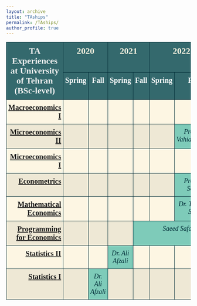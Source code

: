 ```yaml
---
layout: archive
title: "TAships"
permalink: /TAships/
author_profile: true
---
```


<table style="border-collapse:collapse;border-color:#93a1a1;border-spacing:0" class="tg"><thead>
<tr><th style="background-color:#34696d;border-color:#002b36;border-style:solid;border-width:1px;color:#efefef;font-family:Georgia, serif !important;font-size:24px;font-weight:bold;overflow:hidden;padding:10px 5px;text-align:center;vertical-align:top;word-break:normal" colspan="2" rowspan="2">TA Experiences<br>at University of Tehran<br><span style="font-weight:bold">(</span>B<span style="font-weight:bold">S</span>c-l<span style="font-weight:bold">evel)</span></th><th style="background-color:#34696d;border-color:#002b36;border-style:solid;border-width:1px;color:#fdf6e3;font-family:Georgia, serif !important;font-size:24px;font-weight:bold;overflow:hidden;padding:10px 5px;text-align:center;vertical-align:top;word-break:normal" colspan="2">2020</th>
<th style="background-color:#34696d;border-color:#002b36;border-style:solid;border-width:1px;color:#fdf6e3;font-family:Georgia, serif !important;font-size:24px;font-weight:bold;overflow:hidden;padding:10px 5px;text-align:center;vertical-align:top;word-break:normal" colspan="2">2021</th><th style="background-color:#34696d;border-color:#002b36;border-style:solid;border-width:1px;color:#fdf6e3;font-family:Georgia, serif !important;font-size:24px;font-weight:bold;overflow:hidden;padding:10px 5px;text-align:center;vertical-align:top;word-break:normal" colspan="2">2022</th><th style="background-color:#34696d;border-color:#002b36;border-style:solid;border-width:1px;color:#fdf6e3;font-family:Georgia, serif !important;font-size:24px;font-weight:bold;overflow:hidden;padding:10px 5px;text-align:center;vertical-align:top;word-break:normal" colspan="2">2023</th></tr>
<tr><th style="background-color:#34696d;border-color:#002b36;border-style:solid;border-width:1px;color:#ffffff;font-family:Georgia, serif !important;font-size:20px;font-weight:bold;overflow:hidden;padding:10px 5px;text-align:center;vertical-align:top;word-break:normal">Spring</th><th style="background-color:#34696d;border-color:#002b36;border-style:solid;border-width:1px;color:#ffffff;font-family:Georgia, serif !important;font-size:20px;font-weight:bold;overflow:hidden;padding:10px 5px;text-align:center;vertical-align:top;word-break:normal">Fall</th><th style="background-color:#34696d;border-color:#002b36;border-style:solid;border-width:1px;color:#ffffff;font-family:Georgia, serif !important;font-size:20px;font-weight:bold;overflow:hidden;padding:10px 5px;text-align:center;vertical-align:top;word-break:normal">Spring</th>
<th style="background-color:#34696d;border-color:#002b36;border-style:solid;border-width:1px;color:#ffffff;font-family:Georgia, serif !important;font-size:20px;font-weight:bold;overflow:hidden;padding:10px 5px;text-align:center;vertical-align:top;word-break:normal">Fall</th><th style="background-color:#34696d;border-color:#002b36;border-style:solid;border-width:1px;color:#ffffff;font-family:Georgia, serif !important;font-size:20px;font-weight:bold;overflow:hidden;padding:10px 5px;text-align:center;vertical-align:top;word-break:normal">Spring</th><th style="background-color:#34696d;border-color:#002b36;border-style:solid;border-width:1px;color:#ffffff;font-family:Georgia, serif !important;font-size:20px;font-weight:bold;overflow:hidden;padding:10px 5px;text-align:center;vertical-align:top;word-break:normal">Fall</th>
<th style="background-color:#34696d;border-color:#002b36;border-style:solid;border-width:1px;color:#ffffff;font-family:Georgia, serif !important;font-size:20px;font-weight:bold;overflow:hidden;padding:10px 5px;text-align:center;vertical-align:top;word-break:normal">Spring</th><th style="background-color:#34696d;border-color:#002b36;border-style:solid;border-width:1px;color:#ffffff;font-family:Georgia, serif !important;font-size:20px;font-weight:bold;overflow:hidden;padding:10px 5px;text-align:center;vertical-align:top;word-break:normal">Fall</th></tr>
</thead>
<tbody>
<tr><td style="background-color:#fdf6e3;border-color:#002b36;border-style:solid;border-width:1px;color:#002b36;font-family:Georgia, serif !important;font-size:20px;font-weight:bold;overflow:hidden;padding:10px 5px;text-align:right;vertical-align:top;word-break:normal" colspan="2"><a href="https://www.dropbox.com/scl/fo/vh9hqig720chc0341pn0e/ABpnS633-q1Lies3luIrfJs?rlkey=vth1lk6vrr5trwgrhlu0rcisk&st=plaocl13&dl=0" target="_blank" rel="noopener noreferrer">Macroeconomics I</a></td><td style="background-color:#fdf6e3;border-color:#002b36;border-style:solid;border-width:1px;color:#002b36;font-family:Georgia, serif !important;font-size:18px;font-style:italic;overflow:hidden;padding:10px 5px;text-align:center;vertical-align:top;word-break:normal"></td>
<td style="background-color:#fdf6e3;border-color:#002b36;border-style:solid;border-width:1px;color:#002b36;font-family:Georgia, serif !important;font-size:18px;font-style:italic;overflow:hidden;padding:10px 5px;text-align:center;vertical-align:top;word-break:normal"></td><td style="background-color:#fdf6e3;border-color:#002b36;border-style:solid;border-width:1px;color:#002b36;font-family:Georgia, serif !important;font-size:18px;font-style:italic;overflow:hidden;padding:10px 5px;text-align:center;vertical-align:top;word-break:normal"></td><td style="background-color:#fdf6e3;border-color:#002b36;border-style:solid;border-width:1px;color:#002b36;font-family:Georgia, serif !important;font-size:18px;font-style:italic;overflow:hidden;padding:10px 5px;text-align:center;vertical-align:top;word-break:normal"></td>
<td style="background-color:#fdf6e3;border-color:#002b36;border-style:solid;border-width:1px;color:#002b36;font-family:Georgia, serif !important;font-size:18px;font-style:italic;overflow:hidden;padding:10px 5px;text-align:center;vertical-align:top;word-break:normal"></td><td style="background-color:#fdf6e3;border-color:#002b36;border-style:solid;border-width:1px;color:#002b36;font-family:Georgia, serif !important;font-size:18px;font-style:italic;overflow:hidden;padding:10px 5px;text-align:center;vertical-align:top;word-break:normal"></td><td style="background-color:#fdf6e3;border-color:#002b36;border-style:solid;border-width:1px;color:#002b36;font-family:Georgia, serif !important;font-size:18px;font-style:italic;overflow:hidden;padding:10px 5px;text-align:center;vertical-align:top;word-break:normal"></td>
<td style="background-color:#7ecbb9;border-color:#002b36;border-style:solid;border-width:1px;color:#002b36;font-family:Georgia, serif !important;font-size:18px;font-style:italic;overflow:hidden;padding:10px 5px;text-align:center;vertical-align:top;word-break:normal">Prof. M. Nouri</td></tr>
<tr><td style="background-color:#eee8d5;border-color:#002b36;border-style:solid;border-width:1px;color:#002b36;font-family:Georgia, serif !important;font-size:20px;font-weight:bold;overflow:hidden;padding:10px 5px;text-align:right;vertical-align:top;word-break:normal" colspan="2"><a href="https://www.dropbox.com/scl/fo/oklxdu57y23nkr1dp1vb0/AEehiy_CyDZZ_WEIvVEp2YA?rlkey=jnk0vhw2d181yjb190wym0pli&st=81mjyxkc&dl=0" target="_blank" rel="noopener noreferrer">Microeconomics II</a></td><td style="background-color:#eee8d5;border-color:#002b36;border-style:solid;border-width:1px;color:#002b36;font-family:Georgia, serif !important;font-size:18px;font-style:italic;overflow:hidden;padding:10px 5px;text-align:center;vertical-align:top;word-break:normal"></td>
<td style="background-color:#eee8d5;border-color:#002b36;border-style:solid;border-width:1px;color:#002b36;font-family:Georgia, serif !important;font-size:18px;font-style:italic;overflow:hidden;padding:10px 5px;text-align:center;vertical-align:top;word-break:normal"></td><td style="background-color:#eee8d5;border-color:#002b36;border-style:solid;border-width:1px;color:#002b36;font-family:Georgia, serif !important;font-size:18px;font-style:italic;overflow:hidden;padding:10px 5px;text-align:center;vertical-align:top;word-break:normal"></td><td style="background-color:#eee8d5;border-color:#002b36;border-style:solid;border-width:1px;color:#002b36;font-family:Georgia, serif !important;font-size:18px;font-style:italic;overflow:hidden;padding:10px 5px;text-align:center;vertical-align:top;word-break:normal"></td>
<td style="background-color:#eee8d5;border-color:#002b36;border-style:solid;border-width:1px;color:#002b36;font-family:Georgia, serif !important;font-size:18px;font-style:italic;overflow:hidden;padding:10px 5px;text-align:center;vertical-align:top;word-break:normal"></td><td style="background-color:#7ecbb9;border-color:#002b36;border-style:solid;border-width:1px;color:#002b36;font-family:Georgia, serif !important;font-size:18px;font-style:italic;overflow:hidden;padding:10px 5px;text-align:center;vertical-align:top;word-break:normal">Prof. A. Vahidmanesh</td><td style="background-color:#eee8d5;border-color:#002b36;border-style:solid;border-width:1px;color:#002b36;font-family:Georgia, serif !important;font-size:18px;font-style:italic;overflow:hidden;padding:10px 5px;text-align:center;vertical-align:top;word-break:normal"></td>
<td style="background-color:#eee8d5;border-color:#002b36;border-style:solid;border-width:1px;color:#002b36;font-family:Georgia, serif !important;font-size:18px;font-style:italic;overflow:hidden;padding:10px 5px;text-align:center;vertical-align:top;word-break:normal"></td></tr>
<tr><td style="background-color:#fdf6e3;border-color:#002b36;border-style:solid;border-width:1px;color:#002b36;font-family:Georgia, serif !important;font-size:20px;font-weight:bold;overflow:hidden;padding:10px 5px;text-align:right;vertical-align:top;word-break:normal" colspan="2"><a href="https://www.dropbox.com/scl/fo/oklxdu57y23nkr1dp1vb0/AEehiy_CyDZZ_WEIvVEp2YA?rlkey=jnk0vhw2d181yjb190wym0pli&st=81mjyxkc&dl=0" target="_blank" rel="noopener noreferrer">Microeconomics I</a></td><td style="background-color:#fdf6e3;border-color:#002b36;border-style:solid;border-width:1px;color:#002b36;font-family:Georgia, serif !important;font-size:18px;font-style:italic;overflow:hidden;padding:10px 5px;text-align:center;vertical-align:top;word-break:normal"></td>
<td style="background-color:#fdf6e3;border-color:#002b36;border-style:solid;border-width:1px;color:#002b36;font-family:Georgia, serif !important;font-size:18px;font-style:italic;overflow:hidden;padding:10px 5px;text-align:center;vertical-align:top;word-break:normal"></td><td style="background-color:#fdf6e3;border-color:#002b36;border-style:solid;border-width:1px;color:#002b36;font-family:Georgia, serif !important;font-size:18px;font-style:italic;overflow:hidden;padding:10px 5px;text-align:center;vertical-align:top;word-break:normal"></td><td style="background-color:#fdf6e3;border-color:#002b36;border-style:solid;border-width:1px;color:#002b36;font-family:Georgia, serif !important;font-size:18px;font-style:italic;overflow:hidden;padding:10px 5px;text-align:center;vertical-align:top;word-break:normal"></td>
<td style="background-color:#fdf6e3;border-color:#002b36;border-style:solid;border-width:1px;color:#002b36;font-family:Georgia, serif !important;font-size:18px;font-style:italic;overflow:hidden;padding:10px 5px;text-align:center;vertical-align:top;word-break:normal"></td><td style="background-color:#fdf6e3;border-color:#002b36;border-style:solid;border-width:1px;color:#002b36;font-family:Georgia, serif !important;font-size:18px;font-style:italic;overflow:hidden;padding:10px 5px;text-align:center;vertical-align:top;word-break:normal"></td><td style="background-color:#fdf6e3;border-color:#002b36;border-style:solid;border-width:1px;color:#002b36;font-family:Georgia, serif !important;font-size:18px;font-style:italic;overflow:hidden;padding:10px 5px;text-align:center;vertical-align:top;word-break:normal"></td>
<td style="background-color:#7ecbb9;border-color:#002b36;border-style:solid;border-width:1px;color:#002b36;font-family:Georgia, serif !important;font-size:18px;font-style:italic;overflow:hidden;padding:10px 5px;text-align:center;vertical-align:top;word-break:normal">Prof. N. Behradmehr</td></tr>
<tr><td style="background-color:#eee8d5;border-color:#002b36;border-style:solid;border-width:1px;color:#002b36;font-family:Georgia, serif !important;font-size:20px;font-weight:bold;overflow:hidden;padding:10px 5px;text-align:right;vertical-align:top;word-break:normal" colspan="2"><a href="https://www.dropbox.com/scl/fo/xz3ti0nouc26wlzvi1x4s/AB_b4ZmIJyx0bux8qOEjjvU?rlkey=2ypkw5a9nzj50r8qn70ep5a26&st=pgv9aeiw&dl=0" target="_blank" rel="noopener noreferrer">Econometrics</a></td><td style="background-color:#eee8d5;border-color:#002b36;border-style:solid;border-width:1px;color:#002b36;font-family:Georgia, serif !important;font-size:18px;font-style:italic;overflow:hidden;padding:10px 5px;text-align:center;vertical-align:top;word-break:normal"></td>
<td style="background-color:#eee8d5;border-color:#002b36;border-style:solid;border-width:1px;color:#002b36;font-family:Georgia, serif !important;font-size:18px;font-style:italic;overflow:hidden;padding:10px 5px;text-align:center;vertical-align:top;word-break:normal"></td><td style="background-color:#eee8d5;border-color:#002b36;border-style:solid;border-width:1px;color:#002b36;font-family:Georgia, serif !important;font-size:18px;font-style:italic;overflow:hidden;padding:10px 5px;text-align:center;vertical-align:top;word-break:normal"></td><td style="background-color:#eee8d5;border-color:#002b36;border-style:solid;border-width:1px;color:#002b36;font-family:Georgia, serif !important;font-size:18px;font-style:italic;overflow:hidden;padding:10px 5px;text-align:center;vertical-align:top;word-break:normal"></td>
<td style="background-color:#eee8d5;border-color:#002b36;border-style:solid;border-width:1px;color:#002b36;font-family:Georgia, serif !important;font-size:18px;font-style:italic;overflow:hidden;padding:10px 5px;text-align:center;vertical-align:top;word-break:normal"></td><td style="background-color:#7ecbb9;border-color:#002b36;border-style:solid;border-width:1px;color:#002b36;font-family:Georgia, serif !important;font-size:18px;font-style:italic;overflow:hidden;padding:10px 5px;text-align:center;vertical-align:top;word-break:normal">Prof. A. Souri</td><td style="background-color:#eee8d5;border-color:#002b36;border-style:solid;border-width:1px;color:#002b36;font-family:Georgia, serif !important;font-size:18px;font-style:italic;overflow:hidden;padding:10px 5px;text-align:center;vertical-align:top;word-break:normal"></td>
<td style="background-color:#7ecbb9;border-color:#002b36;border-style:solid;border-width:1px;color:#002b36;font-family:Georgia, serif !important;font-size:18px;font-style:italic;overflow:hidden;padding:10px 5px;text-align:center;vertical-align:top;word-break:normal">Dr. Saeed Tajrishy</td></tr>
<tr><td style="background-color:#fdf6e3;border-color:#002b36;border-style:solid;border-width:1px;color:#002b36;font-family:Georgia, serif !important;font-size:20px;font-weight:bold;overflow:hidden;padding:10px 5px;text-align:right;vertical-align:top;word-break:normal" colspan="2"><a href="https://www.dropbox.com/scl/fo/4pn4efssgd9sf0fkdqlgc/AKulHa3Gb3e5cAsCRKw8K9w?rlkey=pmughv6l8n378cqz56jlgl6io&st=qihgd2bn&dl=0" target="_blank" rel="noopener noreferrer">Mathematical Economics</a></td><td style="background-color:#fdf6e3;border-color:#002b36;border-style:solid;border-width:1px;color:#002b36;font-family:Georgia, serif !important;font-size:18px;font-style:italic;overflow:hidden;padding:10px 5px;text-align:center;vertical-align:top;word-break:normal"></td>
<td style="background-color:#fdf6e3;border-color:#002b36;border-style:solid;border-width:1px;color:#002b36;font-family:Georgia, serif !important;font-size:18px;font-style:italic;overflow:hidden;padding:10px 5px;text-align:center;vertical-align:top;word-break:normal"></td><td style="background-color:#fdf6e3;border-color:#002b36;border-style:solid;border-width:1px;color:#002b36;font-family:Georgia, serif !important;font-size:18px;font-style:italic;overflow:hidden;padding:10px 5px;text-align:center;vertical-align:top;word-break:normal"></td><td style="background-color:#fdf6e3;border-color:#002b36;border-style:solid;border-width:1px;color:#002b36;font-family:Georgia, serif !important;font-size:18px;font-style:italic;overflow:hidden;padding:10px 5px;text-align:center;vertical-align:top;word-break:normal"></td>
<td style="background-color:#fdf6e3;border-color:#002b36;border-style:solid;border-width:1px;color:#002b36;font-family:Georgia, serif !important;font-size:18px;font-style:italic;overflow:hidden;padding:10px 5px;text-align:center;vertical-align:top;word-break:normal"></td><td style="background-color:#7ecbb9;border-color:#002b36;border-style:solid;border-width:1px;color:#002b36;font-family:Georgia, serif !important;font-size:18px;font-style:italic;overflow:hidden;padding:10px 5px;text-align:center;vertical-align:top;word-break:normal">Dr. Tahereh Seifi</td><td style="background-color:#7ecbb9;border-color:#002b36;border-style:solid;border-width:1px;color:#002b36;font-family:Georgia, serif !important;font-size:18px;font-style:italic;overflow:hidden;padding:10px 5px;text-align:center;vertical-align:top;word-break:normal">Prof. F. Jabalameli</td>
<td style="background-color:#fdf6e3;border-color:#002b36;border-style:solid;border-width:1px;color:#002b36;font-family:Georgia, serif !important;font-size:18px;font-style:italic;overflow:hidden;padding:10px 5px;text-align:center;vertical-align:top;word-break:normal"></td></tr>
<tr><td style="background-color:#eee8d5;border-color:#002b36;border-style:solid;border-width:1px;color:#002b36;font-family:Georgia, serif !important;font-size:20px;font-weight:bold;overflow:hidden;padding:10px 5px;text-align:right;vertical-align:top;word-break:normal" colspan="2"><a href="https://github.com/ErfanRMN/Python-for-Economics-Series" target="_blank" rel="noopener noreferrer">Programming for Economics</a></td><td style="background-color:#eee8d5;border-color:#002b36;border-style:solid;border-width:1px;color:#002b36;font-family:Georgia, serif !important;font-size:18px;font-style:italic;overflow:hidden;padding:10px 5px;text-align:center;vertical-align:top;word-break:normal"></td><td style="background-color:#eee8d5;border-color:#002b36;border-style:solid;border-width:1px;color:#002b36;font-family:Georgia, serif !important;font-size:18px;font-style:italic;overflow:hidden;padding:10px 5px;text-align:center;vertical-align:top;word-break:normal"></td>
<td style="background-color:#eee8d5;border-color:#002b36;border-style:solid;border-width:1px;color:#002b36;font-family:Georgia, serif !important;font-size:18px;font-style:italic;overflow:hidden;padding:10px 5px;text-align:center;vertical-align:top;word-break:normal"></td><td style="background-color:#7ecbb9;border-color:#002b36;border-style:solid;border-width:1px;color:#002b36;font-family:Georgia, serif !important;font-size:18px;font-style:italic;overflow:hidden;padding:10px 5px;text-align:center;vertical-align:top;word-break:normal" colspan="4">Saeed Safari PhD(c)</td><td style="background-color:#eee8d5;border-color:#002b36;border-style:solid;border-width:1px;color:#002b36;font-family:Georgia, serif !important;font-size:18px;font-style:italic;overflow:hidden;padding:10px 5px;text-align:center;vertical-align:top;word-break:normal"></td></tr>
<tr><td style="background-color:#fdf6e3;border-color:#002b36;border-style:solid;border-width:1px;color:#002b36;font-family:Georgia, serif !important;font-size:20px;font-weight:bold;overflow:hidden;padding:10px 5px;text-align:right;vertical-align:top;word-break:normal" colspan="2"><a href="https://www.dropbox.com/scl/fo/brb4l0obb8h15vg8d5u67/ACJYU0MUAJN5bkygRl3sF_M?rlkey=lsxjbwvwzi4t2a32qe8oltqiw&st=03z80k2f&dl=0" target="_blank" rel="noopener noreferrer">Statistics II</a></td><td style="background-color:#fdf6e3;border-color:#002b36;border-style:solid;border-width:1px;color:#002b36;font-family:Georgia, serif !important;font-size:18px;font-style:italic;overflow:hidden;padding:10px 5px;text-align:center;vertical-align:top;word-break:normal"></td>
<td style="background-color:#fdf6e3;border-color:#002b36;border-style:solid;border-width:1px;color:#002b36;font-family:Georgia, serif !important;font-size:18px;font-style:italic;overflow:hidden;padding:10px 5px;text-align:center;vertical-align:top;word-break:normal"></td><td style="background-color:#7ecbb9;border-color:#002b36;border-style:solid;border-width:1px;color:#002b36;font-family:Georgia, serif !important;font-size:18px;font-style:italic;overflow:hidden;padding:10px 5px;text-align:center;vertical-align:top;word-break:normal">Dr. Ali Afzali</td><td style="background-color:#fdf6e3;border-color:#002b36;border-style:solid;border-width:1px;color:#002b36;font-family:Georgia, serif !important;font-size:18px;font-style:italic;overflow:hidden;padding:10px 5px;text-align:center;vertical-align:top;word-break:normal"></td>
<td style="background-color:#fdf6e3;border-color:#002b36;border-style:solid;border-width:1px;color:#002b36;font-family:Georgia, serif !important;font-size:18px;font-style:italic;overflow:hidden;padding:10px 5px;text-align:center;vertical-align:top;word-break:normal"></td><td style="background-color:#fdf6e3;border-color:#002b36;border-style:solid;border-width:1px;color:#002b36;font-family:Georgia, serif !important;font-size:18px;font-style:italic;overflow:hidden;padding:10px 5px;text-align:center;vertical-align:top;word-break:normal"></td><td style="background-color:#7ecbb9;border-color:#002b36;border-style:solid;border-width:1px;color:#002b36;font-family:Georgia, serif !important;font-size:18px;font-style:italic;overflow:hidden;padding:10px 5px;text-align:center;vertical-align:top;word-break:normal" colspan="2">Prof. M. Nouri</td></tr>
<tr><td style="background-color:#eee8d5;border-color:#002b36;border-style:solid;border-width:1px;color:#002b36;font-family:Georgia, serif !important;font-size:20px;font-weight:bold;overflow:hidden;padding:10px 5px;text-align:right;vertical-align:top;word-break:normal" colspan="2"><a href="https://www.dropbox.com/scl/fo/brb4l0obb8h15vg8d5u67/ACJYU0MUAJN5bkygRl3sF_M?rlkey=lsxjbwvwzi4t2a32qe8oltqiw&st=03z80k2f&dl=0" target="_blank" rel="noopener noreferrer">Statistics I</a></td><td style="background-color:#eee8d5;border-color:#002b36;border-style:solid;border-width:1px;color:#002b36;font-family:Georgia, serif !important;font-size:18px;font-style:italic;overflow:hidden;padding:10px 5px;text-align:center;vertical-align:top;word-break:normal"></td>
<td style="background-color:#7ecbb9;border-color:#002b36;border-style:solid;border-width:1px;color:#002b36;font-family:Georgia, serif !important;font-size:18px;font-style:italic;overflow:hidden;padding:10px 5px;text-align:center;vertical-align:top;word-break:normal">Dr. Ali Afzali</td><td style="background-color:#eee8d5;border-color:#002b36;border-style:solid;border-width:1px;color:#002b36;font-family:Georgia, serif !important;font-size:18px;font-style:italic;overflow:hidden;padding:10px 5px;text-align:center;vertical-align:top;word-break:normal"></td><td style="background-color:#eee8d5;border-color:#002b36;border-style:solid;border-width:1px;color:#002b36;font-family:Georgia, serif !important;font-size:18px;font-style:italic;overflow:hidden;padding:10px 5px;text-align:center;vertical-align:top;word-break:normal"></td>
<td style="background-color:#eee8d5;border-color:#002b36;border-style:solid;border-width:1px;color:#002b36;font-family:Georgia, serif !important;font-size:18px;font-style:italic;overflow:hidden;padding:10px 5px;text-align:center;vertical-align:top;word-break:normal"></td><td style="background-color:#eee8d5;border-color:#002b36;border-style:solid;border-width:1px;color:#002b36;font-family:Georgia, serif !important;font-size:18px;font-style:italic;overflow:hidden;padding:10px 5px;text-align:center;vertical-align:top;word-break:normal"></td><td style="background-color:#7ecbb9;border-color:#002b36;border-style:solid;border-width:1px;color:#002b36;font-family:Georgia, serif !important;font-size:18px;font-style:italic;overflow:hidden;padding:10px 5px;text-align:center;vertical-align:top;word-break:normal">Dr. Tahereh Seifi</td>
<td style="background-color:#eee8d5;border-color:#002b36;border-style:solid;border-width:1px;color:#002b36;font-family:Georgia, serif !important;font-size:18px;font-style:italic;overflow:hidden;padding:10px 5px;text-align:center;vertical-align:top;word-break:normal"></td></tr>
</tbody></table>
